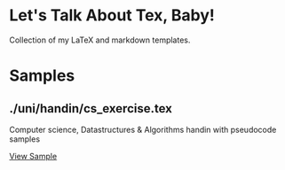 # Let's Talk About Tex, Baby!

Collection of my LaTeX and markdown templates.


# Samples

## ./uni/handin/cs_exercise.tex

Computer science, Datastructures & Algorithms handin with pseudocode samples

[View Sample](./samples/uni-handin-cs_exercise.pdf)
